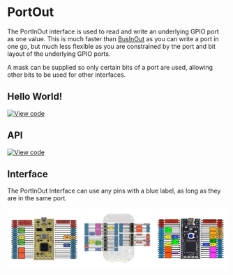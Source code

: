 # PortOut

The PortInOut interface is used to read and write an underlying GPIO port as one value. This is much faster than [BusInOut](BusInOut) as you can write a port in one go, but much less flexible as you are constrained by the port and bit layout of the underlying GPIO ports.

A mask can be supplied so only certain bits of a port are used, allowing other bits to be used for other interfaces. 

## Hello World!

[![View code](https://www.mbed.com/embed/?url=https://developer.mbed.org/users/mbed_official/code/PortInOut_HelloWorld/)](https://developer.mbed.org/users/mbed_official/code/PortInOut_HelloWorld/file/018ca8a43b33/main.cpp) 

## API

[![View code](https://www.mbed.com/embed/?type=library)](https://developer.mbed.org/users/mbed_official/code/mbed/docs/0954ebd79f59/classmbed_1_1PortInOut.html) 

## Interface

The PortInOut Interface can use any pins with a blue label, as long as they are in the same port.

<span class="images">![](../Images/pin_out.jpeg)</span>
